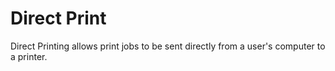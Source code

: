 # Direct Print
Direct Printing allows print jobs to be sent directly from a user's computer to a printer.
